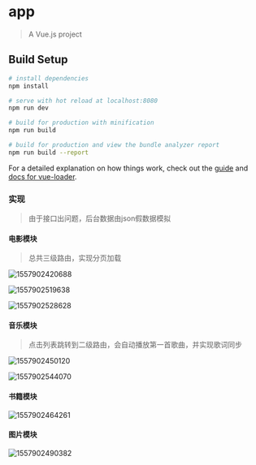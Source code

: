 # app

> A Vue.js project

## Build Setup

``` bash
# install dependencies
npm install

# serve with hot reload at localhost:8080
npm run dev

# build for production with minification
npm run build

# build for production and view the bundle analyzer report
npm run build --report
```

For a detailed explanation on how things work, check out the [guide](http://vuejs-templates.github.io/webpack/) and [docs for vue-loader](http://vuejs.github.io/vue-loader).

### 实现

> 由于接口出问题，后台数据由json假数据模拟

#### 电影模块

> 总共三级路由，实现分页加载

![1557902420688](C:\Users\ouyang\AppData\Roaming\Typora\typora-user-images\1557902420688.png)

![1557902519638](C:\Users\ouyang\AppData\Roaming\Typora\typora-user-images\1557902519638.png)

![1557902528628](C:\Users\ouyang\AppData\Roaming\Typora\typora-user-images\1557902528628.png)

#### 音乐模块

> 点击列表跳转到二级路由，会自动播放第一首歌曲，并实现歌词同步

![1557902450120](C:\Users\ouyang\AppData\Roaming\Typora\typora-user-images\1557902450120.png)

![1557902544070](C:\Users\ouyang\AppData\Roaming\Typora\typora-user-images\1557902544070.png)

#### 书籍模块

![1557902464261](C:\Users\ouyang\AppData\Roaming\Typora\typora-user-images\1557902464261.png)

#### 图片模块

![1557902490382](C:\Users\ouyang\AppData\Roaming\Typora\typora-user-images\1557902490382.png)

